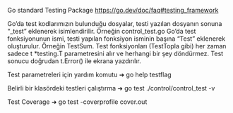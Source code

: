 Go standard Testing Package 
https://go.dev/doc/faq#testing_framework


Go’da test kodlarımızın bulunduğu dosyalar, testi yazılan dosyanın sonuna “_test” eklenerek isimlendirilir. Örneğin control_test.go
Go’da test fonksiyonunun ismi, testi yapılan fonksiyon isminin başına “Test” eklenerek oluşturulur. Örneğin TestSum.
Test fonksiyonları (TestTopla gibi) her zaman sadece t *testing.T parametresini alır ve herhangi bir şey döndürmez. Test sonucu doğrudan t.Error() ile ekrana yazdırılır.

Test parametreleri için yardım komutu
➜ go help testflag

Belirli bir klasördeki testleri çalıştırma
➜ go test ./control/control_test -v

Test Coverage
➜ go test -coverprofile cover.out
